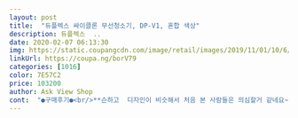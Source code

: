 ```yaml
---
layout: post 
title:  "듀플렉스 싸이클론 무선청소기, DP-V1, 혼합 색상" 
description: 듀플렉스  ..
date: 2020-02-07 06:13:30 
img: https://static.coupangcdn.com/image/retail/images/2019/11/01/10/6/03dd831a-da67-465d-878d-a5cf61e497a7.jpg 
linkUrl: https://coupa.ng/borV79 
categories: [1016] 
color: 7E57C2 
price: 103200 
author: Ask View Shop 
cont:  "●구매후기●<br/>**슨하고  디자인이 비슷해서 처음 본 사람들은 의심할거 같네요~<br/>.<br/> ★시골 부모님이나 지인들에게 선물하면 정말 좋아하실거 같아요.<br/> 특히 힘없는 노인분들 짧게 브러쉬를 꼿아서 앉은 상태로 청소하면 정말 편합니다.<br/> 그리고 필터 교환할 필요가 없어요.<br/> 분리해서 찌꺼기만 버리면 끝!!^^ 끼웠다 빼는게 쉬워서 여성분들이나 나이드신 분들도 편리하게 사용 가능합니다.<br/> 평소에 충전해놨다가 언제든 청소하면 되구요.<br/> 벽에 부착하여 걸어두도록 거치대도 들어있습니다.<br/> 정말 알뜰한 구성 제품입니다.<br/> 강력 추천해드립니다.<br/><br/>✔ 결명차도 뿌려놓고 테스트 해보니... <br/>흡입력도 좋습니다.<br/><br/>✔소리,소음✔ 이건 복불복으로 나눠질듯 합니다.<br/><br/>✔파워가 강한 청소기는 소음이 큽니다.<br/><br/>가격대비 실용적인.<br/>.<br/>사용하기 편한 청소기가<br/>가격대에 비해 장점이 더 많은 청소기 입니다.<br/><br/>그런데 무선 청소기는 코드를 안꼽고 그냥  써도 되니깐 너무 편해요~<br/>그리고 먼지통도 본체에 달려 있어서 청소가 끝나고 나면 휴지통에 바로 쏟을수 있어서 정말 편해요~<br/>그리고 본체의 무게가 무겁지 않아서 청소하기가 힘들지 않아서 특히 좋네요~<br/>그리고 손잡이에서 전원을 켤수 있는데 일단 이단이 있어서 강약을 조절해서 사용하시면되요~<br/>그리고 여자 혼자서도 간편하게 조립할수 있어요~<br/>그리고 청소할때 앞면에서 불빛이 나오는것도 장점 이더라고요<br/>그리고 힘도 적당하고 제가 생각하기는 유선보다는 힘은 쬐끔 약한거 같긴하지만 정말 청소하기는 정말 정말 편하네요~<br/>급할때 바로 사용가능한 핸디형 청소기부터~<br/>깊은 구석까지 청소가 가능해서 편하긴 해요.<br/><br/>낮은 공간을 청소할때 브러쉬와 본체봉을<br/>냥이들 화장실이 있는 베란다용 유선청소기까지... <br/><br/>돌리면 빠져야 하는데 1시간 동안 빼려고 해도 안빠짐!<br/>동영상에 청소기 소리는 2단계 소리고요.<br/><br/>듀플렉스 사이클론 무선 청소기를 받아보니 세상 너무 편하네요~<br/>듀플렉스 싸이클론 무선청소기 저만의 단점!<br/>듀플렉스 싸이클론 무선청소기 저만의 장점<br/>듀플렉스 청소기 사용전까지는 헤드가 작은 무선청소기를<br/>매일매일 냥이들 털과의 전쟁중~<br/>매트나 카페트 위도 밀림없이 부드럽게 지나갑니다<br/>무게감을 못 느끼는거 같습니다.<br/><br/>무선 청소기는 처음 사용해보는데 정말 편합니다.<br/> 구성품이 다양해서 틈새 브러쉬와 카펫트 전용 솔 브러쉬가 매우 유용하게 쓰입니다.<br/>.<br/> 그리고 필터 따로 끼우지 않아도 되니까 편하고 찌꺼기 분리가 용이합니다.<br/> 디자인, 색상 모두 마음에 들어요.<br/> 아들에게 선물했는데 너무 좋아라~합니다.<br/>^^<br/>무선 청소기를 사용하고 나서는 청소도 한번 더하게 되서 집이 더 깨끗해졌어요~<br/>무선청소기면서 가벼운편이라 움직임이 수월합니다.<br/><br/>밧데리 교체만으로 오래 사용할수 있어요.<br/><br/>본체 봉이 길어서 많이 숙이지 않고<br/>본체 조립할때 딸깍소리가 안나는 곳이 있었어요.<br/><br/>부드럽게 회전되는 헤드와 1.<br/>27kg 가벼운 본체라서<br/>분해가 쉽지 않아요.<br/> 특히... <br/>.<br/>먼지통 윗부분을<br/>빨래 보다 청소를 더 좋아하는 1인!<br/>뺀후 청소해야 한다는게 제가 느낀 단점 입니다.<br/><br/>사용하고 있었어요.<br/><br/>사용해 왔는지??에 따라 받아지는게 달라질듯 합니다.<br/><br/>사용후기<br/>소음이 작은편은 아닙니다.<br/><br/>손으로 버튼을 누르고 해도 뻑뻑하다는 느낌만 들었어요.<br/><br/>신경 쓰이게 되더군요.<br/><br/>아주 없진 않지만 소음 면에서는 유선청소기보다는 소리가 크지 않은것 같아요~<br/>어두운곳의 먼지도 보여서 안보고 넘어갈 뻔한 곳도 다시보게 되네요~<br/>어떤 제품이든 물세척이 가능하면 더 오래쓸수 있더군요.<br/><br/>와!! 이거 정말 대박 물건입니다~<br/>요즘 디자인... <br/> 일명 다xx 디자인이라고<br/>우선 제품 사용 설명서를 보고 각 부위 명칭부터 확인하고 베터리를 끼웠습니다.<br/> 길게 연장시켜주는 관을 끼우기 전에 솔 브러쉬를 먼저 끼워 카펫트 청소부터 해봤어요.<br/> 먼지 흡입이 완전 대박입니다.<br/> 눕혀져 있던 카펫 털이 서면서 속에 있던 찌꺼기까지 빨려드네요.<br/> 먼지통이 투명이라 훤히 보이기 때문에 찌꺼기가 흡입되는게 한 눈에 보여서 더 좋습니다.<br/> 연장관을 안 쓸 때는 짧으니까 앉아서 청소할 수 있고 연장관을 끼우면 일어서서 청소할 수 있으니 필요에 따라 끼워 사용하면 되요.<br/> 정말 좋은건 바닥 브러쉬인데 앞 부분에 불이 들어와요.<br/> 어두운 구석구석 청소할때 정말 좋으네요.<br/> 그리고 좌우 움직임이 아주 부드럽고 유연해요.<br/> 이건 직접 사용해보지 않으면 감이 안올꺼예요.<br/> 일반 청소기와 차이점은 정말 가볍다는 겁니다.<br/> 가벼우니 들고 다니기 편하고 선이 없어서 이 방 저 방 다니기에 걸림이 없습니다.<br/> 너무 편하고 좋아요.<br/> 구성품에 비해 가격도 저렴합니다.<br/> 세가지 기능(바닥 브러쉬, 솔 브러쉬, 틈새 브러쉬)을 골고루 필요한 때에 쓸 수 있어서 편리해요.<br/> 한가지 더 좋은건 구입일로 부터 1년간 무상수리가 가능합니다.<br/> 국내제품이라 더 믿음이 가요.<br/>^^ 오래오래 고장없이 잘 사용하고 싶어요.<br/> 잘 쓰겠습니다!!<br/>유선 청소기의 단점인 선~<br/>유선은 힘은 센 반면 꼭 코드를 꼽아야 동작이 되니깐 본체를 이리끌고 저리끌고 다녀야하고 그리고  방을 청소할때 선이 한계가 있기때문에 선을 다시 꼽아야 하는점 그리고 큰  본체를 끌고 다닐려니깐 힘도 들어서 여러가지 단점이 있었어요~ㅠ<br/>육냥이를 키우고 있는 집사 입니다.<br/><br/>이 제품은 건식 진공 청소기여서 물기 흡입은 조심해야겠어요.<br/> 먼지나 강아지털, 머리카락 등 미세한 것까지 확 빨아 당기는게 눈에 보일 정도로 흡입력이 좋습니다.<br/><br/>있어서 가벼운 냥이털도 날림없이 모아 주네요.<br/><br/>있어야 청소하는 재미도 늘어요.<br/><br/>잠깐씩 사용하는 핸드형 청소기는(호xx기청소기)<br/>장시간 사용할 청소기는 소음이 크면<br/>저 158cm 신장 여성 입니다.<br/><br/>저는 솔 브러쉬로 냥이들 캣타워, 냥이이불, 하우스, 냥이용품<br/>저만에 명칭을 정한 청소기는 두개!!!<br/>저희집에는 여럿종류에 청소기들이 있습니다.<br/><br/>조립은 간편하고 쉽게 할수 있어요.<br/><br/>종류별로 8개가 있어요.<br/>^^;;<br/>청소하는 본인도 주위 사람들도<br/>청소할때 편리하거든요.<br/><br/>충전도 간편하고 디자인도 고급스러워요<br/>특히 좋은건 소음이 크지 않다는거예요~<br/>파워가 강해도 별~신경 안 쓰일수 있지만... <br/><br/>현재 어떤 청소기를 사용하고 어떤 청소기를<br/>️2200mAh 대용량 분리형 밧데리 쉽게 교환이 가능해서<br/>️구성품 중에 솔 브러쉬가 있는지 꼭 확인하고 구매해요.<br/><br/>️물세척이 가능한 먼지통, 거름망, 더스트필터<br/>️본체 봉이 늘렸다 줄었다기능이 안되요.<br/><br/>️뽑기를 잘해야 되는 단점 중에 단점!<br/>️제일 중요한것중 하나가 소리겠죠?<br/>️한손으로도 가볍게 청소가 가능해요.<br/><br/>️헤드부분이 가볍게 움직이고... <br/> 회전하는 전동 브러쉬가<br/>️헤드부분이 넓어서 청소시간이 단축 되었어요.<br/><br/>" 
---
```

